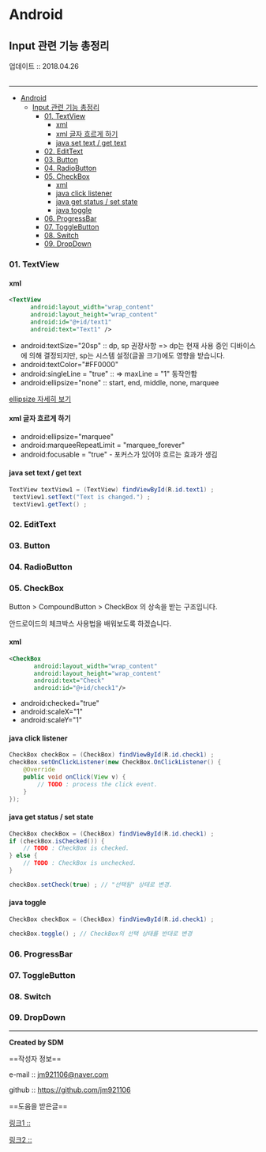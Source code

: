 # Android
## Input 관련 기능 총정리
<div class="pull-right">  업데이트 :: 2018.04.26 </div><br>

---

<!-- @import "[TOC]" {cmd="toc" depthFrom=1 depthTo=6 orderedList=false} -->
<!-- code_chunk_output -->

* [Android](#android)
	* [Input 관련 기능 총정리](#input-관련-기능-총정리)
		* [01. TextView](#01-textview)
			* [xml](#xml)
			* [xml 글자 흐르게 하기](#xml-글자-흐르게-하기)
			* [java set text / get text](#java-set-text-get-text)
		* [02. EditText](#02-edittext)
		* [03. Button](#03-button)
		* [04. RadioButton](#04-radiobutton)
		* [05. CheckBox](#05-checkbox)
			* [xml](#xml-1)
			* [java click listener](#java-click-listener)
			* [java get status / set state](#java-get-status-set-state)
			* [java toggle](#java-toggle)
		* [06. ProgressBar](#06-progressbar)
		* [07. ToggleButton](#07-togglebutton)
		* [08. Switch](#08-switch)
		* [09. DropDown](#09-dropdown)

<!-- /code_chunk_output -->



### 01. TextView

#### xml

```xml
<TextView
      android:layout_width="wrap_content"
      android:layout_height="wrap_content"
      android:id="@+id/text1"
      android:text="Text1" />
```

- android:textSize="20sp" :: dp, sp 권장사항 => dp는 현재 사용 중인 디바이스에 의해 결정되지만, sp는 시스템 설정(글꼴 크기)에도 영향을 받습니다.
- android:textColor="#FF0000"
- android:singleLine = "true" :: => maxLine = "1" 동작안함
- android:ellipsize="none" :: start, end, middle, none, marquee

[ellipsize 자세히 보기](http://codeman77.tistory.com/54)

#### xml 글자 흐르게 하기

- android:ellipsize="marquee"
- android:marqueeRepeatLimit = "marquee_forever"
- android:focusable = "true" - 포커스가 있어야 흐르는 효과가 생김

#### java set text / get text

```java
TextView textView1 = (TextView) findViewById(R.id.text1) ;
 textView1.setText("Text is changed.") ;
 textView1.getText() ;
```

### 02. EditText



### 03. Button


### 04. RadioButton


### 05. CheckBox

Button > CompoundButton > CheckBox 의 상속을 받는 구조입니다.

안드로이드의 체크박스 사용법을 배워보도록 하겠습니다.

#### xml

```xml
<CheckBox
       android:layout_width="wrap_content"
       android:layout_height="wrap_content"
       android:text="Check"
       android:id="@+id/check1"/>
```

- android:checked="true"
- android:scaleX="1"
- android:scaleY="1"

#### java click listener

```java
CheckBox checkBox = (CheckBox) findViewById(R.id.check1) ;
checkBox.setOnClickListener(new CheckBox.OnClickListener() {
    @Override
    public void onClick(View v) {
        // TODO : process the click event.
    }
});
```

#### java get status / set state

```java
CheckBox checkBox = (CheckBox) findViewById(R.id.check1) ;
if (checkBox.isChecked()) {
    // TODO : CheckBox is checked.
} else {
    // TODO : CheckBox is unchecked.
}

checkBox.setCheck(true) ; // "선택됨" 상태로 변경.
```

#### java toggle

```java
CheckBox checkBox = (CheckBox) findViewById(R.id.check1) ;

checkBox.toggle() ; // CheckBox의 선택 상태를 반대로 변경
```

### 06. ProgressBar

### 07. ToggleButton

### 08. Switch

### 09. DropDown


---

**Created by SDM**

==작성자 정보==

e-mail :: jm921106@naver.com

github :: https://github.com/jm921106

==도움을 받은글==

[링크1 :: ]()

[링크2 :: ]()
